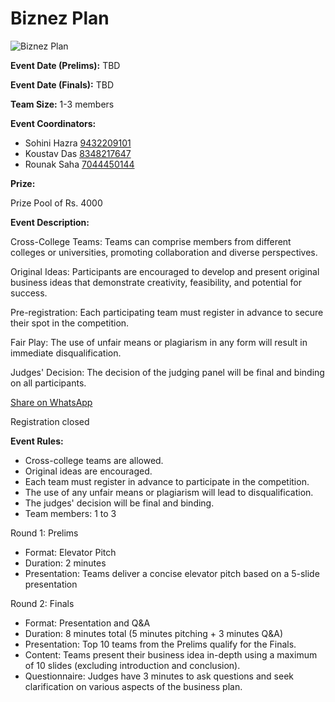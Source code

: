 # Biznez Plan

![Biznez Plan](https://srijanju.in/images/events/Biznez.png)

**Event Date (Prelims):** TBD

**Event Date (Finals):** TBD

**Team Size:** 1-3 members

**Event Coordinators:**

- Sohini Hazra [9432209101](tel:9432209101)
- Koustav Das [8348217647](tel:8348217647)
- Rounak Saha [7044450144](tel:7044450144)

**Prize:**

Prize Pool of Rs. 4000

**Event Description:**

Cross-College Teams: Teams can comprise members from different colleges or universities, promoting collaboration and diverse perspectives.

Original Ideas: Participants are encouraged to develop and present original business ideas that demonstrate creativity, feasibility, and potential for success.

Pre-registration: Each participating team must register in advance to secure their spot in the competition.

Fair Play: The use of unfair means or plagiarism in any form will result in immediate disqualification.

Judges' Decision: The decision of the judging panel will be final and binding on all participants.

[Share on WhatsApp](https://wa.me/?text=Check%20out%20this%20event%3A%20Biznez%20Plan%0A%0A%20Cross-College%20Teams%3A%20Teams%20can%20comprise%20members%20from%20different%20colleges%20or%20universities%2C%20promoting%20collaboration%20and%20diverse%20perspectives.%2COriginal%20Ideas%3A%20Participants%20are%20encouraged%20to%20develop%20and%20present%20original%20business%20ideas%20that%20demonstrate%20creativity%2C%20feasibility%2C%20and%20potential%20for%20success.%2CPre-registration%3A%20Each%20participating%20team%20must%20register%20in%20advance%20to%20secure%20their%20spot%20in%20the%20competition.%2CFair%20Play%3A%20The%20use%20of%20unfair%20means%20or%20plagiarism%20in%20any%20form%20will%20result%20in%20immediate%20disqualification.%2CJudges%27%20Decision%3A%20The%20decision%20of%20the%20judging%20panel%20will%20be%20final%20and%20binding%20on%20all%20participants.%0A%0AHead%20over%20to%3A%20https%3A%2F%2Fsrijanju.in%2Fevents%2Fbiznez-plan%20for%20exploring%20it!)

Registration closed

**Event Rules:**

- Cross-college teams are allowed.
- Original ideas are encouraged.
- Each team must register in advance to participate in the competition.
- The use of any unfair means or plagiarism will lead to disqualification.
- The judges' decision will be final and binding.
- Team members: 1 to 3

Round 1: Prelims

- Format: Elevator Pitch
- Duration: 2 minutes
- Presentation: Teams deliver a concise elevator pitch based on a 5-slide presentation

Round 2: Finals

- Format: Presentation and Q&A
- Duration: 8 minutes total (5 minutes pitching + 3 minutes Q&A)
- Presentation: Top 10 teams from the Prelims qualify for the Finals.
- Content: Teams present their business idea in-depth using a maximum of 10 slides (excluding introduction and conclusion).
- Questionnaire: Judges have 3 minutes to ask questions and seek clarification on various aspects of the business plan.